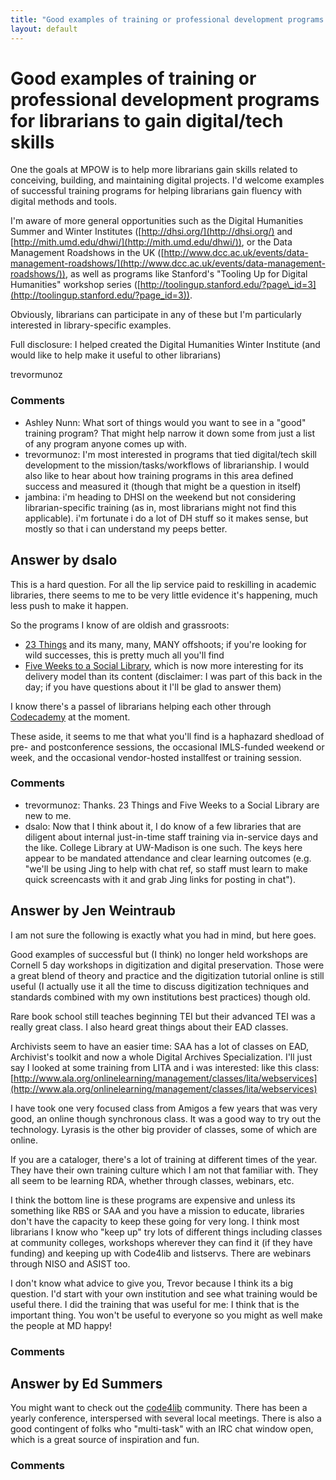 ```yaml
---
title: "Good examples of training or professional development programs for librarians to gain digital/tech skills"
layout: default
---
```

Good examples of training or professional development programs for librarians to gain digital/tech skills
=====================
One the goals at MPOW is to help more librarians gain skills related to
conceiving, building, and maintaining digital projects. I'd welcome
examples of successful training programs for helping librarians gain
fluency with digital methods and tools.

I'm aware of more general opportunities such as the Digital Humanities
Summer and Winter Institutes ([http://dhsi.org/](http://dhsi.org/) and
[http://mith.umd.edu/dhwi/](http://mith.umd.edu/dhwi/)), or the Data
Management Roadshows in the UK
([http://www.dcc.ac.uk/events/data-management-roadshows/](http://www.dcc.ac.uk/events/data-management-roadshows/)),
as well as programs like Stanford's "Tooling Up for Digital Humanities"
workshop series
([http://toolingup.stanford.edu/?page\_id=3](http://toolingup.stanford.edu/?page_id=3)).

Obviously, librarians can participate in any of these but I'm
particularly interested in library-specific examples.

Full disclosure: I helped created the Digital Humanities Winter
Institute (and would like to help make it useful to other librarians)

trevormunoz

### Comments ###
* Ashley Nunn: What sort of things would you want to see in a "good" training program?
That might help narrow it down some from just a list of any program
anyone comes up with.
* trevormunoz: I'm most interested in programs that tied digital/tech skill development
to the mission/tasks/workflows of librarianship. I would also like to
hear about how training programs in this area defined success and
measured it (though that might be a question in itself)
* jambina: i'm heading to DHSI on the weekend but not considering
librarian-specific training (as in, most librarians might not find this
applicable). i'm fortunate i do a lot of DH stuff so it makes sense, but
mostly so that i can understand my peeps better.


Answer by dsalo
----------------
This is a hard question. For all the lip service paid to reskilling in
academic libraries, there seems to me to be very little evidence it's
happening, much less push to make it happen.

So the programs I know of are oldish and grassroots:

-   [23 Things](http://plcmcl2-things.blogspot.com/) and its many, many,
    MANY offshoots; if you're looking for wild successes, this is pretty
    much all you'll find
-   [Five Weeks to a Social
    Library](http://www.sociallibraries.com/course/), which is now more
    interesting for its delivery model than its content (disclaimer: I
    was part of this back in the day; if you have questions about it
    I'll be glad to answer them)

I know there's a passel of librarians helping each other through
[Codecademy](http://codecademy.com/) at the moment.

These aside, it seems to me that what you'll find is a haphazard
shedload of pre- and postconference sessions, the occasional IMLS-funded
weekend or week, and the occasional vendor-hosted installfest or
training session.

### Comments ###
* trevormunoz: Thanks. 23 Things and Five Weeks to a Social Library are new to me.
* dsalo: Now that I think about it, I do know of a few libraries that are
diligent about internal just-in-time staff training via in-service days
and the like. College Library at UW-Madison is one such. The keys here
appear to be mandated attendance and clear learning outcomes (e.g.
"we'll be using Jing to help with chat ref, so staff must learn to make
quick screencasts with it and grab Jing links for posting in chat").

Answer by Jen Weintraub
----------------
I am not sure the following is exactly what you had in mind, but here
goes.

Good examples of successful but (I think) no longer held workshops are
Cornell 5 day workshops in digitization and digital preservation. Those
were a great blend of theory and practice and the digitization tutorial
online is still useful (I actually use it all the time to discuss
digitization techniques and standards combined with my own institutions
best practices) though old.

Rare book school still teaches beginning TEI but their advanced TEI was
a really great class. I also heard great things about their EAD classes.

Archivists seem to have an easier time: SAA has a lot of classes on EAD,
Archivist's toolkit and now a whole Digital Archives Specialization.
I'll just say I looked at some training from LITA and i was interested:
like this class:
[http://www.ala.org/onlinelearning/management/classes/lita/webservices](http://www.ala.org/onlinelearning/management/classes/lita/webservices)

I have took one very focused class from Amigos a few years that was very
good, an online though synchronous class. It was a good way to try out
the technology. Lyrasis is the other big provider of classes, some of
which are online.

If you are a cataloger, there's a lot of training at different times of
the year. They have their own training culture which I am not that
familiar with. They all seem to be learning RDA, whether through
classes, webinars, etc.

I think the bottom line is these programs are expensive and unless its
something like RBS or SAA and you have a mission to educate, libraries
don't have the capacity to keep these going for very long. I think most
librarians I know who "keep up" try lots of different things including
classes at community colleges, workshops wherever they can find it (if
they have funding) and keeping up with Code4lib and listservs. There are
webinars through NISO and ASIST too.

I don't know what advice to give you, Trevor because I think its a big
question. I'd start with your own institution and see what training
would be useful there. I did the training that was useful for me: I
think that is the important thing. You won't be useful to everyone so
you might as well make the people at MD happy!

### Comments ###

Answer by Ed Summers
----------------
You might want to check out the [code4lib](http://code4lib.org)
community. There has been a yearly conference, interspersed with several
local meetings. There is also a good contingent of folks who
"multi-task" with an IRC chat window open, which is a great source of
inspiration and fun.

### Comments ###

